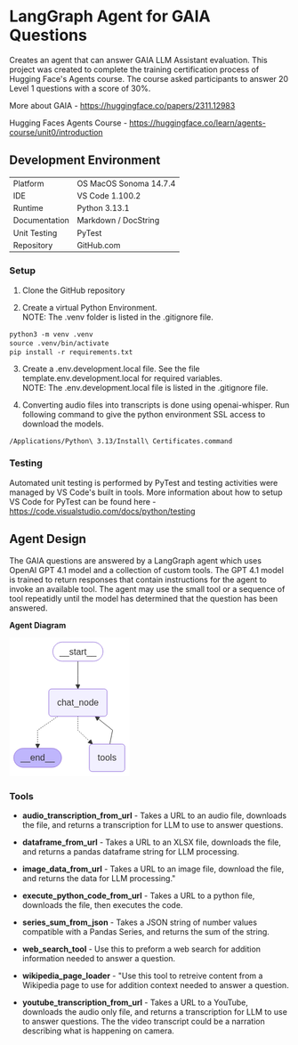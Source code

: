 # LangGraph Agent for GAIA Questions

Creates an agent that can answer GAIA LLM Assistant evaluation. This project was created to complete the training certification process of Hugging Face's Agents course. The course asked participants to answer 20 Level 1 questions with a score of 30%.

More about GAIA - https://huggingface.co/papers/2311.12983

Hugging Faces Agents Course - https://huggingface.co/learn/agents-course/unit0/introduction

## Development Environment

|               |                        |
| ------------- | ---------------------- |
| Platform      | OS MacOS Sonoma 14.7.4 |
| IDE           | VS Code 1.100.2        |
| Runtime       | Python 3.13.1          |
| Documentation | Markdown / DocString   |
| Unit Testing  | PyTest                 |
| Repository    | GitHub.com             |

### Setup

1. Clone the GitHub repository

2. Create a virtual Python Environment.
   <br>NOTE: The .venv folder is listed in the .gitignore file.

```shell
python3 -m venv .venv
source .venv/bin/activate
pip install -r requirements.txt
```

3. Create a .env.development.local file. See the file template.env.development.local for required variables.
   <br>NOTE: The .env.development.local file is listed in the .gitignore file.

4. Converting audio files into transcripts is done using openai-whisper. Run following command to give the python environment SSL access to download the models.

```shell
/Applications/Python\ 3.13/Install\ Certificates.command
```

### Testing

Automated unit testing is performed by PyTest and testing activities were managed by VS Code's built in tools. More information about how to setup VS Code for PyTest can be found here - https://code.visualstudio.com/docs/python/testing

## Agent Design

The GAIA questions are answered by a LangGraph agent which uses OpenAI GPT 4.1 model and a collection of custom tools. The GPT 4.1 model is trained to return responses that contain instructions for the agent to invoke an available tool. The agent may use the small tool or a sequence of tool repeatidly until the model has determined that the question has been answered.

**Agent Diagram**

![Agent Message Flow Diagram (Mermaid)](src/data/gaia_agent.png)

### Tools

- **audio_transcription_from_url** - Takes a URL to an audio file, downloads the file, and returns a transcription for LLM to use to answer questions.

- **dataframe_from_url** - Takes a URL to an XLSX file, downloads the file, and returns a pandas dataframe string for LLM processing.

- **image_data_from_url** - Takes a URL to an image file, download the file, and returns the data for LLM processing."

- **execute_python_code_from_url** - Takes a URL to a python file, downloads the file, then executes the code.

- **series_sum_from_json** - Takes a JSON string of number values compatible with a Pandas Series, and returns the sum of the string.

- **web_search_tool** - Use this to preform a web search for addition information needed to answer a question.

- **wikipedia_page_loader** - "Use this tool to retreive content from a Wikipedia page to use for addition context needed to answer a question.

- **youtube_transcription_from_url** - Takes a URL to a YouTube, downloads the audio only file, and returns a transcription for LLM to use to answer questions. The the video transcript could be a narration describing what is happening on camera.

